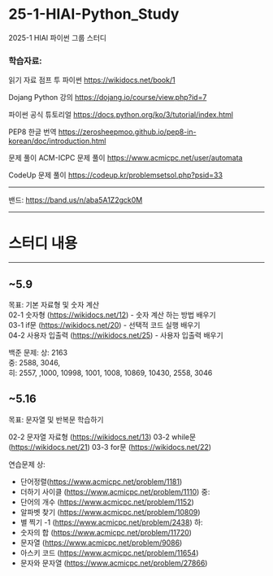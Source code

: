 # 25-1-HIAI-Python_Study
2025-1 HIAI 파이썬 그룹 스터디

### 학습자료:
읽기 자료
점프 투 파이썬
https://wikidocs.net/book/1

Dojang Python 강의
https://dojang.io/course/view.php?id=7

파이썬 공식 튜토리얼
https://docs.python.org/ko/3/tutorial/index.html

PEP8 한글 번역
https://zerosheepmoo.github.io/pep8-in-korean/doc/introduction.html

문제 풀이
ACM-ICPC 문제 풀이
https://www.acmicpc.net/user/automata

CodeUp 문제 풀이
https://codeup.kr/problemsetsol.php?psid=33

---

밴드:
https://band.us/n/aba5A1Z2gck0M

---

# 스터디 내용

---

## ~5.9

목표: 기본 자료형 및 숫자 계산  
02-1 숫자형 (https://wikidocs.net/12) - 숫자 계산 하는 방법 배우기  
03-1 if문 (https://wikidocs.net/20) - 선택적 코드 실행 배우기  
04-2 사용자 입출력 (https://wikidocs.net/25) - 사용자 입출력 배우기    
  
백준 문제: 
상: 2163  
중: 2588, 3046,   
히: 2557, ,1000, 10998, 1001, 1008, 10869, 10430, 2558, 3046  
  
## ~5.16

목표: 문자열 및 반복문 학습하기

02-2 문자열 자료형 (https://wikidocs.net/13)
03-2 while문 (https://wikidocs.net/21)
03-3 for문 (https://wikidocs.net/22)

연습문제
상: 
- 단어정렬(https://www.acmicpc.net/problem/1181)
- 더하기 사이클 (https://www.acmicpc.net/problem/1110)
중:
- 단어의 개수 (https://www.acmicpc.net/problem/1152)
- 알파벳 찾기 (https://www.acmicpc.net/problem/10809)
- 별 찍기 -1 (https://www.acmicpc.net/problem/2438)
하:
- 숫자의 합 (https://www.acmicpc.net/problem/11720)
- 문자열 (https://www.acmicpc.net/problem/9086)
- 아스키 코드 (https://www.acmicpc.net/problem/11654)
- 문자와 문자열 (https://www.acmicpc.net/problem/27866)

